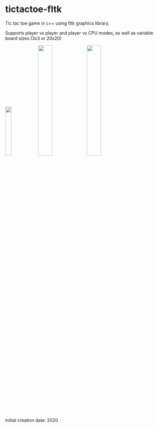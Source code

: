 # tictactoe-fltk
 Tic tac toe game in c++ using fltk graphics library.
 
 Supports player vs player and player vs CPU modes, as well as variable board sizes (3x3 or 20x20)

<img src="https://user-images.githubusercontent.com/61520345/219030752-ddbd8996-0e7a-48c9-a384-a4b1342d48c9.png" width="20%" height="20%" />

<img src="https://user-images.githubusercontent.com/61520345/219032250-dc4be892-830b-43b9-9241-09382670c57b.png" width="30%" height="30%" />

<img src="https://user-images.githubusercontent.com/61520345/219032446-d0f1cf1c-e452-4acd-84a6-30a0fb765275.png" width="30%" height="30%" />

Initial creation date: 2020
